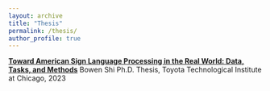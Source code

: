 ```yaml
---
layout: archive
title: "Thesis"
permalink: /thesis/
author_profile: true
---
```


[**Toward American Sign Language Processing in the Real World: Data, Tasks, and Methods**](https://arxiv.org/abs/2308.12419)
Bowen Shi
Ph.D. Thesis, Toyota Technological Institute at Chicago, 2023


<!-- {% include base_path %} -->

<!-- {% for post in site.teaching reversed %} -->
<!--   {% include archive-single.html %} -->
<!-- {% endfor %} -->
